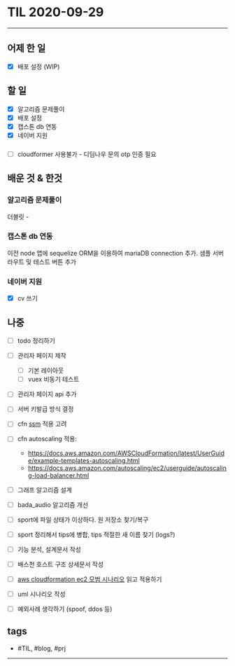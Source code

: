 # TIL 2020-09-29

--------------------------

## 어제 한 일
- [x] 배포 설정 (WIP)

## 할 일
- [x] 알고리즘 문제풀이
- [x] 배포 설정
- [x] 캡스톤 db 연동
- [x] 네이버 지원

### 
- [ ] cloudformer 사용불가 - 디딤나우 문의 otp 인증 필요

## 배운 것 & 한것

### 알고리즘 문제풀이

더블릿 - 


### 캡스톤 db 연동

이전 node 앱에 sequelize ORM을 이용하여 mariaDB connection 추가.
샘플 서버 라우트 및 테스트 버튼 추가


### 네이버 지원

- [x] cv 쓰기




## 나중
- [ ] todo 정리하기
- [ ] 관리자 페이지 제작
  - [ ] 기본 레이아웃
  - [ ] vuex 비동기 테스트
- [ ] 관리자 페이지 api 추가
- [ ] 서버 키발급 방식 결정
- [ ] cfn [ssm](https://docs.aws.amazon.com/AWSCloudFormation/latest/UserGuide/dynamic-references.html#dynamic-references-ssm-secure-strings) 적용 고려
- [ ] cfn autoscaling 적용:
  - https://docs.aws.amazon.com/AWSCloudFormation/latest/UserGuide/example-templates-autoscaling.html
  - https://docs.aws.amazon.com/autoscaling/ec2/userguide/autoscaling-load-balancer.html
- [ ] 그래프 알고리즘 설계
- [ ] bada_audio 알고리즘 개선
- [ ] sport에 파일 상태가 이상하다. 원 저장소 찾기/복구
- [ ] sport 정리해서 tips에 병합, tips 적절한 새 이름 찾기 (logs?)

- [ ] 기능 분석, 설계문서 작성

- [ ] 배스천 호스트 구조 상세문서 작성
- [ ] [aws cloudformation ec2 모범 시나리오](https://aws.amazon.com/ko/blogs/infrastructure-and-automation/best-practices-for-deploying-ec2-instances-with-aws-cloudformation/) 읽고 적용하기

- [ ] uml 시나리오 작성
- [ ] 예외사례 생각하기 (spoof, ddos 등)


## tags
- \#TIL, \#blog, \#prj

--------------------------